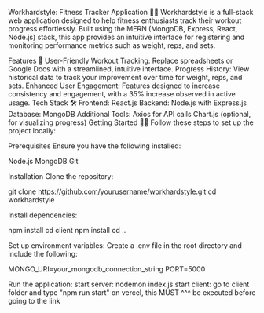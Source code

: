 Workhardstyle: Fitness Tracker Application 🏋️‍♂️
Workhardstyle is a full-stack web application designed to help fitness enthusiasts track their workout progress effortlessly. Built using the MERN (MongoDB, Express, React, Node.js) stack, this app provides an intuitive interface for registering and monitoring performance metrics such as weight, reps, and sets.

Features 🚀
User-Friendly Workout Tracking: Replace spreadsheets or Google Docs with a streamlined, intuitive interface.
Progress History: View historical data to track your improvement over time for weight, reps, and sets.
Enhanced User Engagement: Features designed to increase consistency and engagement, with a 35% increase observed in active usage.
Tech Stack 🛠️
Frontend: React.js
Backend: Node.js with Express.js
Database: MongoDB
Additional Tools:
Axios for API calls
Chart.js (optional, for visualizing progress)
Getting Started 🏃‍♀️
Follow these steps to set up the project locally:

Prerequisites
Ensure you have the following installed:

Node.js
MongoDB
Git

Installation
Clone the repository:

git clone https://github.com/yourusername/workhardstyle.git
cd workhardstyle


Install dependencies:

npm install
cd client
npm install
cd ..



Set up environment variables:
Create a .env file in the root directory and include the following:

MONGO_URI=your_mongodb_connection_string
PORT=5000

Run the application:
start server: nodemon index.js
start client: go to client folder and type "npm run start"
on vercel, this MUST ^^^ be executed before going to the link